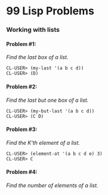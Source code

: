 # 99 Lisp Problems

### Working with lists
#### Problem #1:
*Find the last box of a list.*
```
CL-USER> (my-last '(a b c d))
CL-USER> (D)
``` 
#### Problem #2:
*Find the last but one box of a list.*
```
CL-USER> (my-but-last '(a b c d))
CL-USER> (C D)
```
#### Problem #3:
*Find the K'th element of a list.*
```
CL-USER> (element-at '(a b c d e) 3)
CL-USER> C
```
#### Problem #4:
*Find the number of elements of a list.*



